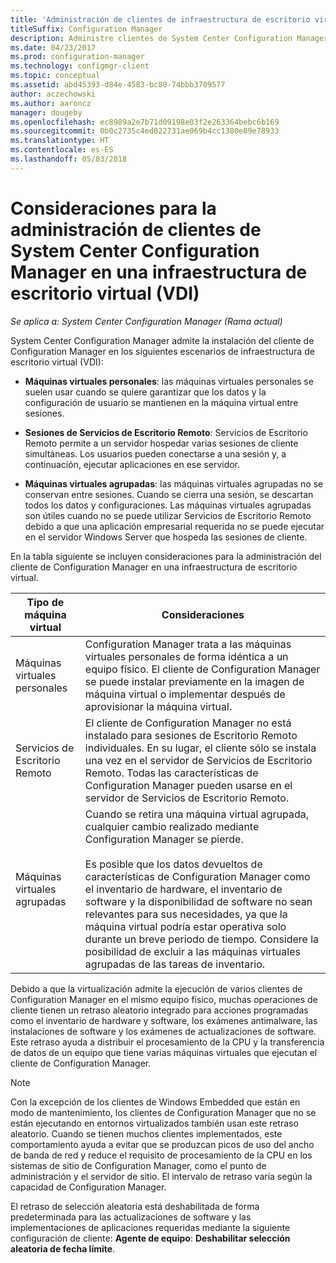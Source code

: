 ```yaml
---
title: 'Administración de clientes de infraestructura de escritorio virtual (VDI) '
titleSuffix: Configuration Manager
description: Administre clientes de System Center Configuration Manager en una infraestructura de escritorio virtual (VDI).
ms.date: 04/23/2017
ms.prod: configuration-manager
ms.technology: configmgr-client
ms.topic: conceptual
ms.assetid: abd45393-d84e-4583-bc80-74bbb3709577
author: aczechowski
ms.author: aaroncz
manager: dougeby
ms.openlocfilehash: ec8989a2e7b71d09198e03f2e263364bebc6b169
ms.sourcegitcommit: 0b0c2735c4ed822731ae069b4cc1380e89e78933
ms.translationtype: HT
ms.contentlocale: es-ES
ms.lasthandoff: 05/03/2018
---
```

# <a name="considerations-for-managing-system-center-configuration-manager-clients--in-a-virtual-desktop-infrastructure-vdi"></a>Consideraciones para la administración de clientes de System Center Configuration Manager en una infraestructura de escritorio virtual (VDI)

*Se aplica a: System Center Configuration Manager (Rama actual)*

System Center Configuration Manager admite la instalación del cliente de Configuration Manager en los siguientes escenarios de infraestructura de escritorio virtual (VDI):  

-   **Máquinas virtuales personales**: las máquinas virtuales personales se suelen usar cuando se quiere garantizar que los datos y la configuración de usuario se mantienen en la máquina virtual entre sesiones.  

-   **Sesiones de Servicios de Escritorio Remoto**: Servicios de Escritorio Remoto permite a un servidor hospedar varias sesiones de cliente simultáneas. Los usuarios pueden conectarse a una sesión y, a continuación, ejecutar aplicaciones en ese servidor.  

-   **Máquinas virtuales agrupadas**: las máquinas virtuales agrupadas no se conservan entre sesiones. Cuando se cierra una sesión, se descartan todos los datos y configuraciones. Las máquinas virtuales agrupadas son útiles cuando no se puede utilizar Servicios de Escritorio Remoto debido a que una aplicación empresarial requerida no se puede ejecutar en el servidor Windows Server que hospeda las sesiones de cliente.  

 En la tabla siguiente se incluyen consideraciones para la administración del cliente de Configuration Manager en una infraestructura de escritorio virtual.  

|Tipo de máquina virtual|Consideraciones|  
|--------------------------|--------------------|  
|Máquinas virtuales personales|Configuration Manager trata a las máquinas virtuales personales de forma idéntica a un equipo físico. El cliente de Configuration Manager se puede instalar previamente en la imagen de máquina virtual o implementar después de aprovisionar la máquina virtual.|  
|Servicios de Escritorio Remoto|El cliente de Configuration Manager no está instalado para sesiones de Escritorio Remoto individuales. En su lugar, el cliente sólo se instala una vez en el servidor de Servicios de Escritorio Remoto. Todas las características de Configuration Manager pueden usarse en el servidor de Servicios de Escritorio Remoto.|  
|Máquinas virtuales agrupadas|Cuando se retira una máquina virtual agrupada, cualquier cambio realizado mediante Configuration Manager se pierde.<br /><br /> Es posible que los datos devueltos de características de Configuration Manager como el inventario de hardware, el inventario de software y la disponibilidad de software no sean relevantes para sus necesidades, ya que la máquina virtual podría estar operativa solo durante un breve periodo de tiempo. Considere la posibilidad de excluir a las máquinas virtuales agrupadas de las tareas de inventario.|  

 Debido a que la virtualización admite la ejecución de varios clientes de Configuration Manager en el mismo equipo físico, muchas operaciones de cliente tienen un retraso aleatorio integrado para acciones programadas como el inventario de hardware y software, los exámenes antimalware, las instalaciones de software y los exámenes de actualizaciones de software. Este retraso ayuda a distribuir el procesamiento de la CPU y la transferencia de datos de un equipo que tiene varias máquinas virtuales que ejecutan el cliente de Configuration Manager.  

> [!NOTE]  
>  Con la excepción de los clientes de Windows Embedded que están en modo de mantenimiento, los clientes de Configuration Manager que no se están ejecutando en entornos virtualizados también usan este retraso aleatorio. Cuando se tienen muchos clientes implementados, este comportamiento ayuda a evitar que se produzcan picos de uso del ancho de banda de red y reduce el requisito de procesamiento de la CPU en los sistemas de sitio de Configuration Manager, como el punto de administración y el servidor de sitio. El intervalo de retraso varía según la capacidad de Configuration Manager.  
>   
>  El retraso de selección aleatoria está deshabilitada de forma predeterminada para las actualizaciones de software y las implementaciones de aplicaciones requeridas mediante la siguiente configuración de cliente: **Agente de equipo**: **Deshabilitar selección aleatoria de fecha límite**.
